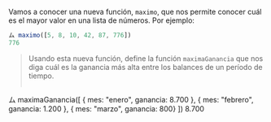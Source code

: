 Vamos a conocer una nueva función, `maximo`, que nos permite conocer cuál es el mayor valor en una lista de números. Por ejemplo:

```javascript
ム maximo([5, 8, 10, 42, 87, 776])
776
```

> Usando esta nueva función, define la función `maximaGanancia` que nos diga cuál es la ganancia más alta entre los balances de un período de tiempo.
> 
> ```javascript
ム maximaGanancia([
      { mes: "enero", ganancia: 8.700 }, 
      { mes: "febrero", ganancia: 1.200 }, 
      { mes: "marzo", ganancia: 800}
  ])
8.700
```

